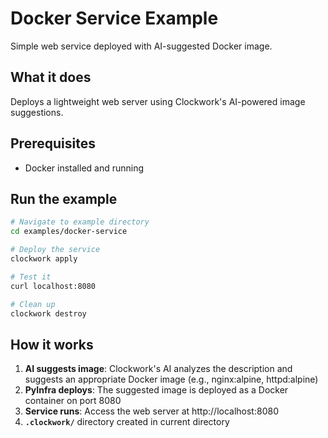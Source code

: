 # Docker Service Example

Simple web service deployed with AI-suggested Docker image.

## What it does

Deploys a lightweight web server using Clockwork's AI-powered image suggestions.

## Prerequisites

- Docker installed and running

## Run the example

```bash
# Navigate to example directory
cd examples/docker-service

# Deploy the service
clockwork apply

# Test it
curl localhost:8080

# Clean up
clockwork destroy
```

## How it works

1. **AI suggests image**: Clockwork's AI analyzes the description and suggests an appropriate Docker image (e.g., nginx:alpine, httpd:alpine)
2. **PyInfra deploys**: The suggested image is deployed as a Docker container on port 8080
3. **Service runs**: Access the web server at http://localhost:8080
4. **`.clockwork/`** directory created in current directory
